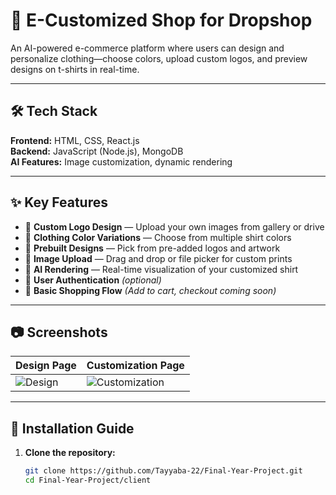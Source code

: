 # 👕 E-Customized Shop for Dropshop

An AI-powered e-commerce platform where users can design and personalize clothing—choose colors, upload custom logos, and preview designs on t-shirts in real-time.

---

## 🛠️ Tech Stack

**Frontend:** HTML, CSS, React.js  
**Backend:** JavaScript (Node.js), MongoDB  
**AI Features:** Image customization, dynamic rendering

---

## ✨ Key Features

- 🎨 **Custom Logo Design** — Upload your own images from gallery or drive  
- 👕 **Clothing Color Variations** — Choose from multiple shirt colors  
- 🔧 **Prebuilt Designs** — Pick from pre-added logos and artwork  
- 📂 **Image Upload** — Drag and drop or file picker for custom prints  
- 🤖 **AI Rendering** — Real-time visualization of your customized shirt  
- 🔐 **User Authentication** *(optional)*  
- 🛒 **Basic Shopping Flow** *(Add to cart, checkout coming soon)*

---

## 📷 Screenshots

| Design Page | Customization Page |
|-------------|--------------------|
| ![Design](https://github.com/user-attachments/assets/26c30c41-824c-4656-b114-39ca55c556b1) | ![Customization](https://github.com/user-attachments/assets/fe39419b-b635-4347-9308-74c177bfbe24) |


---

## 🚀 Installation Guide

1. **Clone the repository:**
   ```bash
   git clone https://github.com/Tayyaba-22/Final-Year-Project.git
   cd Final-Year-Project/client

